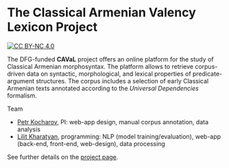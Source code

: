 # The Classical Armenian Valency Lexicon Project

[![CC BY-NC 4.0](https://img.shields.io/badge/License-CC%20BY--NC%204.0-lightgrey.svg)](https://creativecommons.org/licenses/by-nc/4.0/)

The DFG-funded **CAVaL** project offers an online platform for the study of Classical Armenian morphosyntax. The platform allows to retrieve corpus-driven data on syntactic, morphological, and lexical properties of predicate-argument structures. The corpus includes a selection of early Classical Armenian texts annotated according to the *Universal Dependencies* formalism.

Team
- [Petr Kocharov](https://github.com/pkocharov), PI: web-app design, manual corpus annotation, data analysis
- [Lilit Kharatyan](https://github.com/LilitKharatyan), programming: NLP (model training/evaluation), web-app (back-end, front-end, web-design), data processing

See further details on the [project page](https://caval.dch.phil-fak.uni-koeln.de/).
